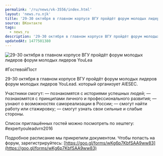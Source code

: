 ```yaml
---
permalink: '/ru/news/vk-3556/index.html'
layout: 'news.ru.njk'
title: '29-30 октября в главном корпусе ВГУ пройдёт форум молодых лидеров форум молодых лидеров YouLea'
source: ВКонтакте
tags:
  - news_ru
description: '29-30 октября в главном корпусе ВГУ пройдёт форум молодых лидеров форум молодых лидеров YouLea'
updatedAt: 1477501380
---
```

![29-30 октября в главном корпусе ВГУ пройдёт форум молодых лидеров форум молодых лидеров YouLea](https://sun9-30.userapi.com/impf/c636829/v636829484/35738/OLR5ZFY75cY.jpg?size=1280x853&quality=96&proxy=1&sign=12aeea2c5177454f7332b8126723a1cc&c_uniq_tag=koz3vX1QnEt4v1mxeqQ9VrF4PXWB_q7UbUhe01f27JU&type=album)

#ГостевойПост

29-30 октября в главном корпусе ВГУ пройдёт форум молодых лидеров форум молодых лидеров YouLead. который организует AIESEC.

Участники смогут:
— познакомятся с историями успешных людей;
— познакомятся с принципами личного и профессионального развития;
— узнают о возможностях самореализации в России;
— смогут найти работу или стажировку;
— смогут узнать свои сильные и слабые стороны.

Список приглашённых гостей можно посмотреть по хештегу: #expertyouleadvrn2016

Подробное расписание мы прикрепили документом. Чтобы попасть на форум, зарегистрируйтесь: [https://goo.gl/forms/wKg6p7KbfSAA9ww83](https://goo.gl/forms/wKg6p7KbfSAA9ww83)
